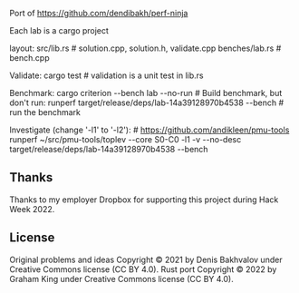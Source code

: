 Port of https://github.com/dendibakh/perf-ninja

Each lab is a cargo project

layout:
	src/lib.rs				# solution.cpp, solution.h, validate.cpp
	benches/lab.rs			# bench.cpp

Validate:
	cargo test				# validation is a unit test in lib.rs

Benchmark:
	cargo criterion --bench lab --no-run						# Build benchmark, but don't run:
	runperf target/release/deps/lab-14a39128970b4538 --bench	# run the benchmark

Investigate (change '-l1' to '-l2'):
	# https://github.com/andikleen/pmu-tools
	runperf ~/src/pmu-tools/toplev --core S0-C0 -l1 -v --no-desc target/release/deps/lab-14a39128970b4538 --bench

## Thanks

Thanks to my employer Dropbox for supporting this project during Hack Week 2022.

## License

Original problems and ideas Copyright © 2021 by Denis Bakhvalov under Creative Commons license (CC BY 4.0).
Rust port Copyright © 2022 by Graham King under Creative Commons license (CC BY 4.0).

